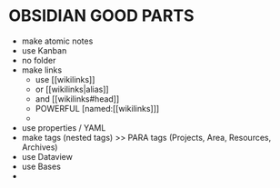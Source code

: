# OBSIDIAN GOOD PARTS
- make atomic notes
- use Kanban
- no folder
- make links
	- use [[wikilinks]]
	- or [[wikilinks|alias]]
	- and [[wikilinks#head]]
	- POWERFUL [named:[[wikilinks]]]
	- 
- use properties / YAML
- make tags (nested tags) >> PARA tags (Projects, Area, Resources, Archives)
- use Dataview
- use Bases
- 